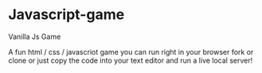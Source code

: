 # Javascript-game
Vanilla Js Game

A fun html / css / javascriot game you can run right in your browser fork or clone or just copy the code into your text editor and run a live local server!
